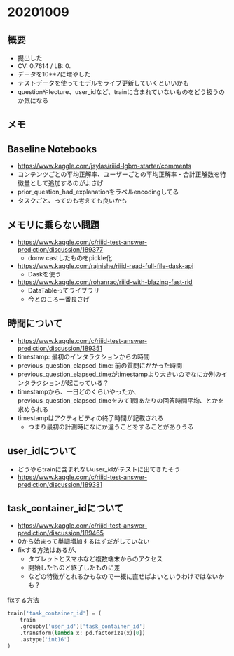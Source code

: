 # 20201009

## 概要
- 提出した
 - CV: 0.7614 / LB: 0.
 - データを10\*\*7に増やした
- テストデータを使ってモデルをライブ更新していくといいかも
- questionやlecture、user_idなど、trainに含まれていないものをどう扱うのか気になる

## メモ

## Baseline Notebooks
- https://www.kaggle.com/jsylas/riiid-lgbm-starter/comments
- コンテンツごとの平均正解率、ユーザーごとの平均正解率・合計正解数を特徴量として追加するのがよさげ
- prior_question_had_explanationをラベルencodingしてる
- タスクごと、ってのも考えても良いかも

## メモリに乗らない問題
- https://www.kaggle.com/c/riiid-test-answer-prediction/discussion/189377
  - donw castしたものをpickle化
- https://www.kaggle.com/rajnishe/riiid-read-full-file-dask-api
  - Daskを使う
- https://www.kaggle.com/rohanrao/riiid-with-blazing-fast-rid
  - DataTableってライブラリ
  - 今とのころ一番良さげ

## 時間について
- https://www.kaggle.com/c/riiid-test-answer-prediction/discussion/189351
- timestamp: 最初のインタラクションからの時間
- previous_question_elapsed_time: 前の質問にかかった時間
- previous_question_elapsed_timeがtimestampより大きいのでなにか別のインタラクションが起こっている？
- timestampから、一日どのくらいやったか、previous_question_elapsed_timeをみて1問あたりの回答時間平均、とかを求められる
- timestampはアクティビティの終了時間が記載される
  - つまり最初の計測時になにか違うことをすることがありうる

## user_idについて
- どうやらtrainに含まれないuser_idがテストに出てきたそう
- https://www.kaggle.com/c/riiid-test-answer-prediction/discussion/189381

## task_container_idについて
- https://www.kaggle.com/c/riiid-test-answer-prediction/discussion/189465
- 0から始まって単調増加するはずだがしていない
- fixする方法はあるが、
  - タブレットとスマホなど複数端末からのアクセス
  - 開始したものと終了したものに差
  - などの特徴がとれるかもなので一概に直せばよいというわけではないかも？

fixする方法
```python
train['task_container_id'] = (
    train
    .groupby('user_id')['task_container_id']
    .transform(lambda x: pd.factorize(x)[0])
    .astype('int16')
)
```
